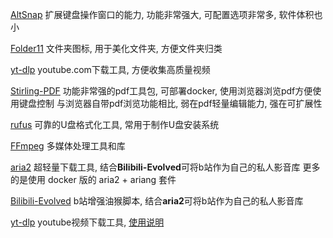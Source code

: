 [AltSnap](https://github.com/RamonUnch/AltSnap)
    扩展键盘操作窗口的能力, 功能非常强大, 可配置选项非常多, 软件体积也小

[Folder11](https://github.com/icon11-community/Folder11)
    文件夹图标, 用于美化文件夹, 方便文件夹归类

[yt-dlp](https://github.com/yt-dlp/yt-dlp)
    youtube.com下载工具, 方便收集高质量视频

[Stirling-PDF](https://github.com/Stirling-Tools/Stirling-PDF)
    功能非常强的pdf工具包, 可部署docker, 使用浏览器浏览pdf方便使用键盘控制
    与浏览器自带pdf浏览功能相比, 弱在pdf轻量编辑能力, 强在可扩展性

[rufus](https://github.com/pbatard/rufus)
    可靠的U盘格式化工具, 常用于制作U盘安装系统

[FFmpeg](https://github.com/FFmpeg/FFmpeg)
    多媒体处理工具和库

[aria2](https://github.com/aria2/aria2)
    超轻量下载工具, 结合**Bilibili-Evolved**可将b站作为自己的私人影音库
    更多的是使用 docker 版的 aria2 + ariang 套件

[Bilibili-Evolved](https://github.com/the1812/Bilibili-Evolved)
    b站增强油猴脚本, 结合**aria2**可将b站作为自己的私人影音库

[yt-dlp](https://github.com/yt-dlp/yt-dlp)
    youtube视频下载工具, [使用说明](./yt-dlp/how_to_use_yt-dlp.md)
